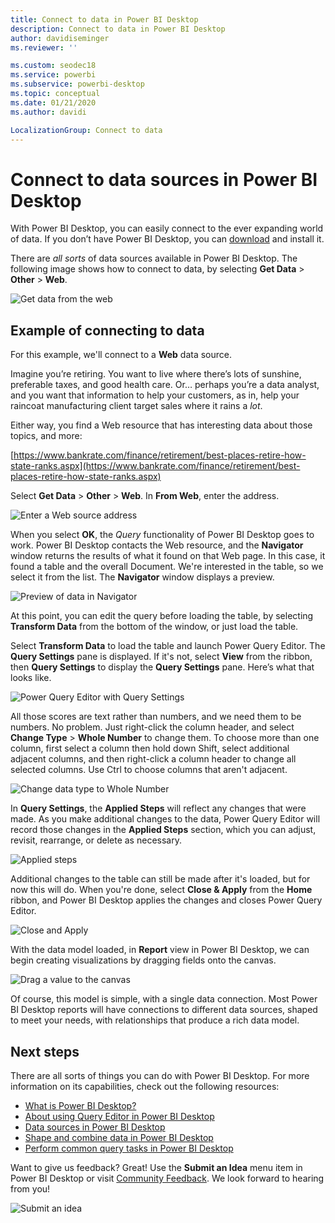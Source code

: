 ```yaml
---
title: Connect to data in Power BI Desktop
description: Connect to data in Power BI Desktop
author: davidiseminger
ms.reviewer: ''

ms.custom: seodec18
ms.service: powerbi
ms.subservice: powerbi-desktop
ms.topic: conceptual
ms.date: 01/21/2020
ms.author: davidi

LocalizationGroup: Connect to data
---
```

# Connect to data sources in Power BI Desktop

With Power BI Desktop, you can easily connect to the ever expanding world of data. If you don’t have Power BI Desktop, you can [download](https://go.microsoft.com/fwlink/?LinkID=521662) and install it.

There are *all sorts* of data sources available in Power BI Desktop. The following image shows how to connect to data, by selecting **Get Data** > **Other** > **Web**.

![Get data from the web](media/desktop-connect-to-data/get-data-from-the-web.png)

## Example of connecting to data

For this example, we'll connect to a **Web** data source.

Imagine you’re retiring. You want to live where there’s lots of sunshine, preferable taxes, and good health care. Or… perhaps you’re a data analyst, and you want that information to help your customers, as in, help your raincoat manufacturing client target sales where it rains a *lot*.

Either way, you find a Web resource that has interesting data about those topics, and more:

[https://www.bankrate.com/finance/retirement/best-places-retire-how-state-ranks.aspx](https://www.bankrate.com/finance/retirement/best-places-retire-how-state-ranks.aspx)

Select **Get Data** > **Other** > **Web**. In **From Web**, enter the address.

![Enter a Web source address](media/desktop-connect-to-data/connecttodata_3.png)

When you select **OK**, the *Query* functionality of Power BI Desktop goes to work. Power BI Desktop contacts the Web resource, and the **Navigator** window returns the results of what it found on that Web page. In this case, it found a table and the overall Document. We're interested in the table, so we select it from the list. The **Navigator** window displays a preview.

![Preview of data in Navigator](media/desktop-connect-to-data/datasources_fromnavigatordialog.png)

At this point, you can edit the query before loading the table, by selecting **Transform Data** from the bottom of the window, or just load the table.

Select **Transform Data** to load the table and launch Power Query Editor. The **Query Settings** pane is displayed. If it's not, select **View** from the ribbon, then **Query Settings** to display the **Query Settings** pane. Here’s what that looks like.

![Power Query Editor with Query Settings](media/desktop-connect-to-data/designer_gsg_editquery.png)

All those scores are text rather than numbers, and we need them to be numbers. No problem. Just right-click the column header, and select **Change Type** > **Whole Number** to change them. To choose more than one column, first select a column then hold down Shift, select additional adjacent columns, and then right-click a column header to change all selected columns. Use Ctrl to choose columns that aren't adjacent.

![Change data type to Whole Number](media/desktop-connect-to-data/designer_gsg_changedatatype.png)

In **Query Settings**, the **Applied Steps** will reflect any changes that were made. As you make additional changes to the data, Power Query Editor will record those changes in the **Applied Steps** section, which you can adjust, revisit, rearrange, or delete as necessary.

![Applied steps](media/desktop-connect-to-data/designer_gsg_appliedsteps_changedtype.png)

Additional changes to the table can still be made after it's loaded, but for now this will do. When you're done, select **Close & Apply** from the **Home** ribbon, and Power BI Desktop applies the changes and closes Power Query Editor.

![Close and Apply](media/desktop-connect-to-data/connecttodata_closenload.png)

With the data model loaded, in **Report** view in Power BI Desktop, we can begin creating visualizations by dragging fields onto the canvas.

![Drag a value to the canvas](media/desktop-connect-to-data/connecttodata_dragontoreportview.png)

Of course, this model is simple, with a single data connection. Most Power BI Desktop reports will have connections to different data sources, shaped to meet your needs, with relationships that produce a rich data model.

## Next steps
There are all sorts of things you can do with Power BI Desktop. For more information on its capabilities, check out the following resources:

* [What is Power BI Desktop?](desktop-what-is-desktop.md)
* [About using Query Editor in Power BI Desktop](desktop-query-overview.md)
* [Data sources in Power BI Desktop](desktop-data-sources.md)
* [Shape and combine data in Power BI Desktop](desktop-shape-and-combine-data.md)
* [Perform common query tasks in Power BI Desktop](desktop-common-query-tasks.md)   

Want to give us feedback? Great! Use the **Submit an Idea** menu item in Power BI Desktop or visit [Community Feedback](https://community.powerbi.com/t5/Community-Feedback/bd-p/community-feedback). We look forward to hearing from you!

![Submit an idea](media/desktop-connect-to-data/sendfeedback.png)


